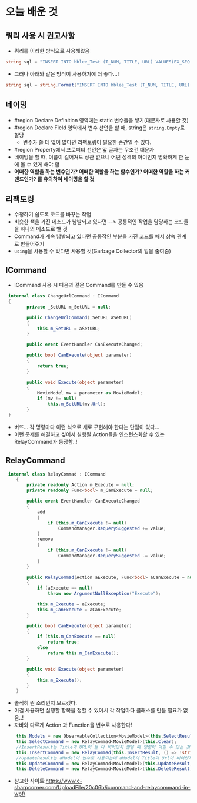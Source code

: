 # 오늘 배운 것

## 쿼리 사용 시 권고사항
- 쿼리를 이러한 방식으로 사용해왔음<br>
```C#
string sql = "INSERT INTO hblee_Test (T_NUM, TITLE, URL) VALUES(EX_SEQ.NEXTVAL,'"+this.Title+"', '"+ this.URL;
```
- 그러나 아래와 같은 방식이 사용하기에 더 좋다...!<br>
```C#
string sql = string.Format("INSERT INTO hblee_Test (T_NUM, TITLE, URL) VALUES(EX_SEQ.NEXTVAL,'{0}','{1}')", this.Title, this.URL);
```

## 네이밍
- #region Declare Definition 영역에는 static 변수들을 넣기(대문자로 사용할 것)
- #region Declare Field 영역에서 변수 선언을 할 때, string은 `string.Empty`로 할당
    - 변수가 쓸 데 없이 많다면 리팩토링이 필요한 순간일 수 있다.
- #region Property에서 프로퍼티 선언은 앞 글자는 무조건 대문자
- 네이밍을 할 때, 이름이 길어져도 상관 없으니 어떤 성격의 아이인지 명확하게 한 눈에 볼 수 있게 해야 함
- **어떠한 역할을 하는 변수인가? 어떠한 역할을 하는 함수인가? 어떠한 역할을 하는 커맨드인가? 를 유의하여 네이밍을 할 것**

## 리팩토링
- 수정하기 쉽도록 코드를 바꾸는 작업
- 비슷한 색을 가진 메소드가 남발되고 있다면 --> 공통적인 작업을 담당하는 코드들을 하나의 메소드로 뺼 것
- Command가 계속 남발되고 있다면 공통적인 부분을 가진 코드를 빼서 상속 관계로 만들어주기
- `using`을 사용할 수 있다면 사용할 것(Garbage Collector의 일을 줄여줌) 

## ICommand
- ICommand 사용 시 다음과 같은 Command를 만들 수 있음
```C#
 internal class ChangeUrlCommand : ICommand
 {
        private _SetURL m_SetURL = null;

        public ChangeUrlCommand(_SetURL aSetURL)
        {
            this.m_SetURL = aSetURL;
        }

        public event EventHandler CanExecuteChanged;

        public bool CanExecute(object parameter)
        {
            return true;
        }

        public void Execute(object parameter)
        {
            MovieModel mv = parameter as MovieModel;
            if (mv != null)
                this.m_SetURL(mv.Url);
        }
 }
```
- 버뜨... 각 명령마다 이런 식으로 새로 구현해야 한다는 단점이 있다...
- 이런 문제를 해결하고 싶어서 실행될 Action들을 인스턴스화할 수 있는 RelayCommand가 등장함..!

## RelayCommand
```C#
 internal class RelayCommad : ICommand
    {
        private readonly Action m_Execute = null;
        private readonly Func<bool> m_CanExecute = null;

        public event EventHandler CanExecuteChanged
        {
            add
            {
                if (this.m_CanExecute != null)
                    CommandManager.RequerySuggested += value;
            }
            remove
            {
                if (this.m_CanExecute != null)
                    CommandManager.RequerySuggested -= value;
            }
        }

        public RelayCommad(Action aExecute, Func<bool> aCanExecute = null)
        {
            if (aExecute == null)
                throw new ArgumentNullException("Execute");

            this.m_Execute = aExecute;
            this.m_CanExecute = aCanExecute;
        }

        public bool CanExecute(object parameter)
        {
            if (this.m_CanExecute == null)
                return true;
            else
                return this.m_CanExecute();
        }

        public void Execute(object parameter)
        {
            this.m_Execute();
        }
    }
```
- 솔직히 뭔 소리인지 모르겠다.
- 이걸 사용하면 실행할 항목을 정할 수 있어서 각 작업마다 클래스를 만들 필요가 없음..!
- 자바와 다르게 Action 과 Function을 변수로 사용한다!
```C#
    this.Models = new ObservableCollection<MovieModel>(this.SelectResult());
    this.SelectCommand = new RelayCommad<MovieModel>(this.Clear);
    //InsertResult는 Title과 URL이 둘 다 비어있지 않을 때 명령이 먹힐 수 있는 것!
    this.InsertCommand = new RelayCommad(this.InsertResult, () => !string.IsNullOrEmpty(this.Title) || !string.IsNullOrEmpty(this.URL));
    //UpdateResult는 aModel이 변수로 사용되는데 aModel의 Title과 Url이 비어있지 않을 때 명령이 먹힐 수 있는 것!
    this.UpdateCommand = new RelayCommad<MovieModel>(this.UpdateResult, aModel => !string.IsNullOrEmpty(this.Title) || !string.IsNullOrEmpty(this.URL));
    this.DeleteCommand = new RelayCommad<MovieModel>(this.DeleteResult);
```

- 참고한 사이트:https://www.c-sharpcorner.com/UploadFile/20c06b/icommand-and-relaycommand-in-wpf/